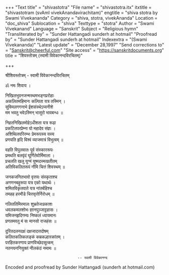 +++
"Text title" = "shivastotra"
"File name" = "shivastotra.itx"
itxtitle = "shivastotram (svAmI vivekAnandavirachitam)"
engtitle = "shiva stotra by Swami Vivekananda"
Category = "shiva, stotra, vivekAnanda"
Location = "doc_shiva"
Sublocation = "shiva"
Texttype = "stotra"
Author = "Swami Vivekanand"
Language = "Sanskrit"
Subject = "Religious hymn"
"Transliterated by" = "Sunder Hattangadi sunderh at hotmail"
"Proofread by" = "Sunder Hattangadi sunderh at hotmail"
Indexextra = "(Swami Vivekananda)"
"Latest update" = "December 28,1997"
"Send corrections to" = "Sanskrit@cheerful.com"
"Site access" = "https://sanskritdocuments.org"
title = "शिवस्तोत्रम् (स्वामी विवेकानन्दविरचितम्)"

+++
  
 श्रीशिवस्तोत्रम् - स्वामी विवेकानन्दविरचितम्   
  
ॐ नमः शिवाय ।  
  
निखिलभुवनजन्मस्थमभङ्गप्ररोहाः  
           अकलितमहिमानः कल्पिता यत्र तस्मिन् ।  
सुविमलगगनाभे ईशसंस्थेऽप्यनीशे  
           मम भवतु भवेऽस्मिन् भासुरो भावबन्धः ॥  
  
निहतनिखिलमोहेऽधीशता यत्र रूढा  
           प्रकटितपरप्रेम्ना यो महादेव संज्ञः ।  
अशिथिलपरिरम्भः प्रेमरूपस्य यस्य  
           प्रणयति हृदि विश्वं व्याजमात्रं विभुत्वम् ॥  
  
वहति विपुलवातः पूर्व संस्काररूपः  
           प्रमथति बलवृंदं घूर्णितेवोर्मिमाला ।  
प्रचलति खलु युग्मं युष्मदस्मत्प्रतीतम्  
           अतिविकलितरूपं नौमि चित्तं शिवस्थम् ॥  
  
जनकजनितभावो वृत्तयः संस्कृताश्च  
           अगणनबहुरूपा यत्र एको यथार्थः ।  
शमितविकृतवाते यत्र नांतर्बहिश्च  
           तमहह हरमौडे चित्तवृत्तेर्निरोधम् ॥  
  
गलिततिमिरमालः शुभ्रतेजःप्रकाशः  
           धवलकमलशोभः ज्ञानपुञ्जाट्टहासः ।  
यमिजनहृदिगम्यः निष्कलं ध्यायमानः  
           प्रणतमवतु मं सः मानसो राजहंसः ॥  
  
दुरितदलनदक्षं दक्षजादत्तदोषम्  
           कलितकलिकलङ्कं कम्रकल्हारकांतम् ।  
परहितकरणाय प्राणविच्छेदसूत्कम्  
           नतनयननियुक्तं नीलकंठं नमामः ॥  
  
                                    -- स्वामी विवेकानन्द  
  
Encoded and proofread by Sunder Hattangadi (sunderh at hotmail.com)  
  
